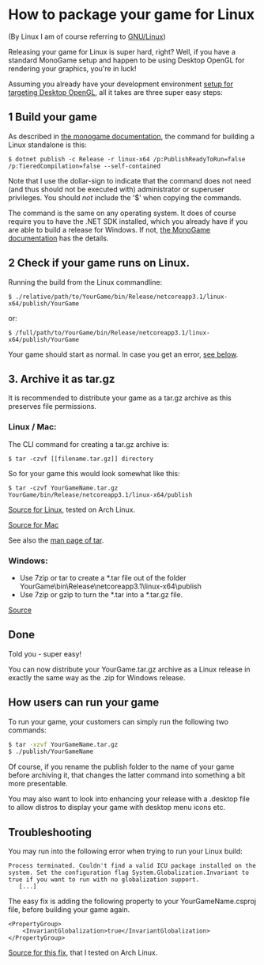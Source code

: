 # How to package your game for Linux
(By Linux I am of course referring to [GNU/Linux](https://www.gnu.org/gnu/linux-and-gnu.en.html))

Releasing your game for Linux is super hard, right?
Well, if you have a standard MonoGame setup and happen to be using Desktop OpenGL for rendering your graphics, you're in luck!

Assuming you already have your development environment [setup for targeting Desktop OpenGL](https://docs.monogame.net/articles/getting_started/0_getting_started.html), all it takes are three super easy steps:

## 1 Build your game
As described in [the monogame documentation](https://docs.monogame.net/articles/packaging_games.html#building-and-packaging-for-linux), the command for building a Linux standalone is this:

`$ dotnet publish -c Release -r linux-x64 /p:PublishReadyToRun=false /p:TieredCompilation=false --self-contained`

Note that I use the dollar-sign to indicate that the command does not need (and thus should not be executed with) administrator or superuser privileges. You should _not_ include the '$' when copying the commands.

The command is the same on any operating system. It does of course require you to have the .NET SDK installed, which you already have if you are able to build a release for Windows. If not, [the MonoGame documentation](https://docs.monogame.net/articles/getting_started/0_getting_started.html) has the details.

## 2 Check if your game runs on Linux.

Running the build from the Linux commandline:

`$ ./relative/path/to/YourGame/bin/Release/netcoreapp3.1/linux-x64/publish/YourGame`

or:

`$ /full/path/to/YourGame/bin/Release/netcoreapp3.1/linux-x64/publish/YourGame`

Your game should start as normal. In case you get an error, [see below](https://github.com/linustux/BuildingMonoGameForLinux/new/main?readme=1#troubleshooting).

## 3. Archive it as tar.gz
It is recommended to distribute your game as a tar.gz archive as this preserves file permissions.

### Linux / Mac:

The CLI command for creating a tar.gz archive is:

`$ tar -czvf [[filename.tar.gz]] directory`

So for your game this would look somewhat like this:

`$ tar -czvf YourGameName.tar.gz YourGame/bin/Release/netcoreapp3.1/linux-x64/publish`

[Source for Linux](https://www.cyberciti.biz/faq/how-to-create-tar-gz-file-in-linux-using-command-line/), tested on Arch Linux.

[Source for Mac](https://osxdaily.com/2012/04/05/create-tar-gzip/)

See also the [man page of tar](https://man7.org/linux/man-pages/man1/tar.1.html).

### Windows:
- Use 7zip or tar to create a *.tar file out of the folder YourGame\bin\Release\netcoreapp3.1\linux-x64\publish
- Use 7zip or gzip to turn the *.tar into a *.tar.gz file.

[Source](https://stackoverflow.com/questions/10773880/how-to-create-tar-gz-archive-file-in-windows)

## Done
Told you - super easy!

You can now distribute your YourGame.tar.gz archive as a Linux release in exactly the same way as the .zip for Windows release.

## How users can run your game
To run your game, your customers can simply run the following two commands:

```Bash
$ tar -xzvf YourGameName.tar.gz
$ ./publish/YourGameName

```

Of course, if you rename the publish folder to the name of your game before archiving it, that changes the latter command into something a bit more presentable.

You may also want to look into enhancing your release with a .desktop file to allow distros to display your game with desktop menu icons etc.


## Troubleshooting

You may run into the following error when trying to run your Linux build:
```
Process terminated. Couldn't find a valid ICU package installed on the system. Set the configuration flag System.Globalization.Invariant to true if you want to run with no globalization support.
   [...]
```
The easy fix is adding the following property to your YourGameName.csproj file, before building your game again.
```
<PropertyGroup>
    <InvariantGlobalization>true</InvariantGlobalization>
</PropertyGroup>
```

[Source for this fix](https://everythingtech.dev/2021/08/how-to-fix-couldnt-find-a-valid-icu-package-installed-on-the-system-set-the-configuration-flag-system-globalization-invariant-to-true-if-you-want-to-run-with-no-globalization-support/), that I tested on Arch Linux.

